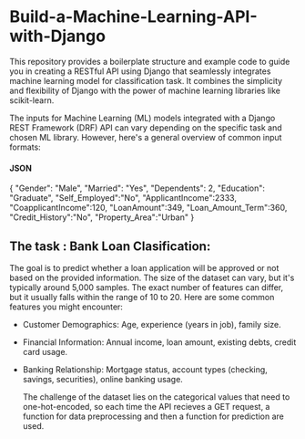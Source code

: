 # Build-a-Machine-Learning-API-with-Django

This repository provides a boilerplate structure and example code to guide you in creating a RESTful API using Django that seamlessly integrates machine learning model for classification task. It combines the simplicity and flexibility of Django with the power of machine learning libraries like scikit-learn.

The inputs for Machine Learning (ML) models integrated with a Django REST Framework (DRF) API can vary depending on the specific task and chosen ML library. However, here's a general overview of common input formats:
#### JSON

{
    "Gender": "Male",
    "Married": "Yes",
    "Dependents": 2,
    "Education": "Graduate",
    "Self_Employed":"No",
    "ApplicantIncome":2333,
    "CoapplicantIncome":120,
    "LoanAmount":349,
    "Loan_Amount_Term":360,
    "Credit_History":"No",
    "Property_Area":"Urban"
  } 
  
## The task : Bank Loan Clasification:
The goal is to predict whether a loan application will be approved or not based on the provided information. The size of the dataset can vary, but it's typically around 5,000 samples. The exact number of features can differ, but it usually falls within the range of 10 to 20. Here are some common features you might encounter: 
- Customer Demographics: Age, experience (years in job), family size.
- Financial Information: Annual income, loan amount, existing debts, credit card usage.
- Banking Relationship: Mortgage status, account types (checking, savings, securities), online banking usage.<br>

  The challenge of the dataset lies on the categorical values that need to one-hot-encoded, so each time the API recieves a GET request, a function for data preprocessing and then a function for prediction are used.
